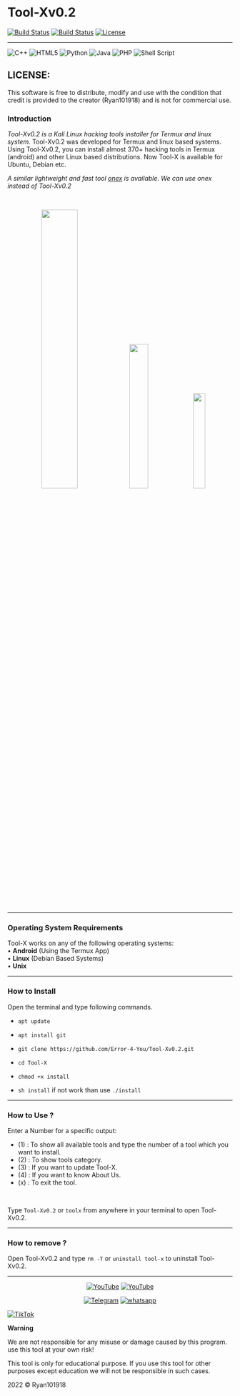# Tool-Xv0.2

[![Build Status](https://img.shields.io/github/forks/Ryan101918/Tool-Xv0.2.svg)](https://github.com/Ryan101918/Tool-Xv0.2)
[![Build Status](https://img.shields.io/github/stars/Ryan101918/Tool-Xv.02.svg)](https://github.com/Ryan101918/Tool-Xv0.2)
[![License](https://img.shields.io/github/license/Ryan101918/Tool-Xv0.2.svg)](https://github.com/Ryan101918/Tool-Xv.02)

------------------------------------------------------------------------

![C++](https://img.shields.io/badge/c++-%2300599C.svg?style=for-the-badge&logo=c%2B%2B&logoColor=white)    ![HTML5](https://img.shields.io/badge/html5-%23E34F26.svg?style=for-the-badge&logo=html5&logoColor=white)   ![Python](https://img.shields.io/badge/python-3670A0?style=for-the-badge&logo=python&logoColor=ffdd54)   ![Java](https://img.shields.io/badge/java-%23ED8B00.svg?style=for-the-badge&logo=java&logoColor=white)   ![PHP](https://img.shields.io/badge/php-%23777BB4.svg?style=for-the-badge&logo=php&logoColor=white)    ![Shell Script](https://img.shields.io/badge/shell_script-%23121011.svg?style=for-the-badge&logo=gnu-bash&logoColor=red)
  
## LICENSE:
This software is free to distribute, modify and use with the condition that credit is provided to the creator (Ryan101918) and is not for commercial use.


### Introduction

*Tool-Xv0.2 is a Kali Linux hacking tools installer for Termux and linux system.*
Tool-Xv0.2 was developed for Termux and linux based systems. Using Tool-Xv0.2, you can install almost 370+ hacking tools in Termux (android) and other Linux based distributions. Now Tool-X is available for Ubuntu, Debian etc.

*A similar lightweight and fast tool [onex](https://github.com/Ryan101918/onex) is available. We can use onex instead of Tool-Xv0.2*

<br>
<p align="center">
<img width="40%" src="core/toolx.png"/>
<img width="28.8%" src="core/toolx_cat.png"/>
<img width="23.4%" src="core/Screenshot_2020-05-17-20-17-56.png"/>
</p>

------------------------------------------------------------------------

### Operating System Requirements

Tool-X works on any of the following operating systems:<br>
• **Android** (Using the Termux App) <br>
• **Linux** (Debian Based Systems) <br>
• **Unix**

------------------------------------------------------------------------

### How to Install

Open the terminal and type following commands.

* ```apt update```

* ```apt install git```

* ```git clone https://github.com/Error-4-You/Tool-Xv0.2.git```

* ```cd Tool-X```

* ```chmod +x install```

* ```sh install``` if not work than use ```./install```

------------------------------------------------------------------------

### How to Use ?

Enter a Number for a specific output:
- (1) : To show all available tools and type the number of a tool which you want to install.
- (2) : To show tools category.
- (3) : If you want to update Tool-X.
- (4) : If you want to know About Us.
- (x) : To exit the tool.

<br/>

Type ```Tool-Xv0.2``` or ```toolx``` from anywhere in your terminal to open Tool-Xv0.2.

------------------------------------------------------------------------

### How to remove ?

Open Tool-Xv0.2 and type ```rm -T``` or ```uninstall tool-x``` to uninstall Tool-Xv0.2.

------------------------------------------------------------------------

 <p align="center">
<a href="https://github.com/Ryan101918"><img title="YouTube" src="https://img.shields.io/badge/Ryan101918brightgreen?style=for-the-badge&logo=github"></a>
<a href="https://youtube.com/channel/UCpNnV8iirD1ZzOc_TeVA6Rw"><img title="YouTube" src="https://img.shields.io/badge/YouTubeRyan101918red?style=for-the-badge&logo=Youtube"></a>
</p>

<p align="center">
<a href="https://t.me/h4ck199"><img title="Telegram" src="https://img.shields.io/badge/Telegram-black?style=for-the-badge&logo=Telegram"></a>
<a href="https://chat.whatsapp.com/FkcQ98SucwgK1TbTfGWzsR"><img title="whatsapp" src="https://img.shields.io/badge/whatsapp-blue?style=for-the-badge&logo=whatsapp"></a>

<a href="https://chat.whatsapp.com/FkcQ98SucwgK1TbTfGWzsR">![TikTok](https://img.shields.io/badge/H4CK.LK-%23000000.svg?style=for-the-badge&logo=TikTok&logoColor=FF0F00)</a>
</p>

**Warning**

<p>We are not responsible for any misuse or damage caused by this program. use this tool at your own risk!<p>

<p>This tool is only for educational purpose. If you use this tool for other purposes except education we will not be responsible in such cases.</p>

 2022 © Ryan101918 

